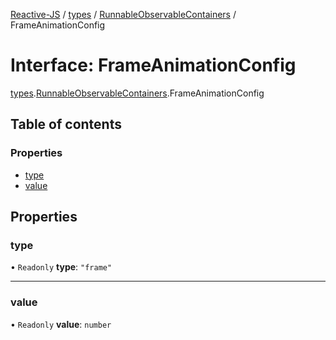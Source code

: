 [Reactive-JS](../README.md) / [types](../modules/types.md) / [RunnableObservableContainers](../modules/types.RunnableObservableContainers.md) / FrameAnimationConfig

# Interface: FrameAnimationConfig

[types](../modules/types.md).[RunnableObservableContainers](../modules/types.RunnableObservableContainers.md).FrameAnimationConfig

## Table of contents

### Properties

- [type](types.RunnableObservableContainers.FrameAnimationConfig.md#type)
- [value](types.RunnableObservableContainers.FrameAnimationConfig.md#value)

## Properties

### type

• `Readonly` **type**: ``"frame"``

___

### value

• `Readonly` **value**: `number`
